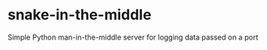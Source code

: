 snake-in-the-middle
===================

Simple Python man-in-the-middle server for logging data passed on a port
